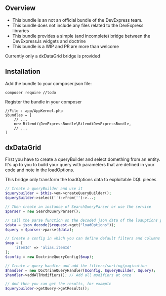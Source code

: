 ## Overview ##

- This bundle is an not an official bundle of the DevExpress team.
- This bundle does not include any files related to the DevExpress libraries
- This bundle provides a simple (and incomplete) bridge between the DevExpressJs widgets and doctrine
- This bundle is a WIP and PR are more than welcome

Currently only a dxDataGrid bridge is provided

## Installation ##
Add the bundle to your composer.json file:
```
composer require //todo
```
Register the bundle in your composer
```
//File : app/AppKernel.php
$bundles = [
    // ...
    new Bilendi\DevExpressBundle\BilendiDevExpressBundle,
    // ...
]
```
## dxDataGrid ##

First you have to create a queryBuilder and select domething from an entity. It's up to you to build your query with parameters that are defined in your code and note in the loadOptions.

This bridge only transform the loadOptions data to exploitable DQL pieces. 

```php
// Create a queryBuilder and use it
$querybuilder = $this->em->createQueryBuilder();
$queryBuilder->select('')->from('')->...;

// Then create an instance of SearchQueryParser or use the service
$parser = new SearchQueryParser();

// Call the parse function on the decoded json data of the loaOptions provided by the dataGrid custom service load function
$data = json_decode($request->get("loadOptions"));
$query = $parser->parse($data);

// Create a config in which you can define default filters and columns identifier to entity field mapping
$map = [
    'itemId' => 'alias.itemId'
];
$config = new DoctrineQueryConfig($map);

// Create a query handler and add the filters/sorting/pagination
$handler = new DoctrineQueryHandler($config, $queryBuilder, $query);
$handler->addAllModifiers(); // Add all modifiers at once

// And then you can get the results, for example
$querybuilder->getQuery->getResults();
```




